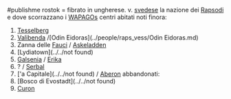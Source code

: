 #publishme 
rostok = fibrato in ungherese. v. [svedese](../svedese.md)
la nazione dei [Rapsodi](../people/raps_vess/Rapsodi.md) e dove scorrazzano i [WAPAGOs](../people/wapagos/WAPAGOs.md)
centri abitati noti finora:
1. [Tesselberg](../Tesselberg.md)
2. [Valibenda](Valibenda.md) /[Odin Eidoras](../people/raps_vess/Odin Eidoras.md)
3. Zanna delle [Fauci](Fauci.md) / [Askeladden](../guilds/Askeladden.md)
4. [Lydiatown](../../not found)
5. [Galsenia](Galsenia.md) / [Erika](../people/raps_vess/Erika.md)
6. ? / [Serbal](../people/raps_vess/Serbal.md)
7. ['a Capitale](../../not found)  / [Aberon](../people/raps_vess/Aberon.md)
abbandonati:
8. [Bosco di Evostadt](../../not found)
9. [Curon](Curon.md)
